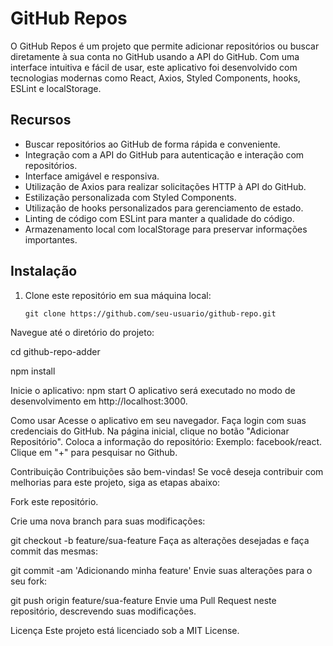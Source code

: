 
# GitHub Repos

O GitHub Repos é um projeto que permite adicionar repositórios ou buscar diretamente à sua conta no GitHub usando a API do GitHub. Com uma interface intuitiva e fácil de usar, este aplicativo foi desenvolvido com tecnologias modernas como React, Axios, Styled Components, hooks, ESLint e localStorage.

## Recursos

- Buscar repositórios ao GitHub de forma rápida e conveniente.
- Integração com a API do GitHub para autenticação e interação com repositórios.
- Interface amigável e responsiva.
- Utilização de Axios para realizar solicitações HTTP à API do GitHub.
- Estilização personalizada com Styled Components.
- Utilização de hooks personalizados para gerenciamento de estado.
- Linting de código com ESLint para manter a qualidade do código.
- Armazenamento local com localStorage para preservar informações importantes.

## Instalação

1. Clone este repositório em sua máquina local:

   ```shell
   git clone https://github.com/seu-usuario/github-repo.git
Navegue até o diretório do projeto:

cd github-repo-adder

npm install

Inicie o aplicativo:
npm start
O aplicativo será executado no modo de desenvolvimento em http://localhost:3000.

Como usar
Acesse o aplicativo em seu navegador.
Faça login com suas credenciais do GitHub.
Na página inicial, clique no botão "Adicionar Repositório".
Coloca a informação do repositório: Exemplo: facebook/react.
Clique em "+" para pesquisar no Github.

Contribuição
Contribuições são bem-vindas! Se você deseja contribuir com melhorias para este projeto, siga as etapas abaixo:

Fork este repositório.

Crie uma nova branch para suas modificações:

git checkout -b feature/sua-feature
Faça as alterações desejadas e faça commit das mesmas:

git commit -am 'Adicionando minha feature'
Envie suas alterações para o seu fork:

git push origin feature/sua-feature
Envie uma Pull Request neste repositório, descrevendo suas modificações.

Licença
Este projeto está licenciado sob a MIT License.
